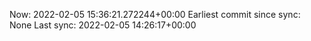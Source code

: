Now: 2022-02-05 15:36:21.272244+00:00 Earliest commit since sync: None Last sync: 2022-02-05 14:26:17+00:00
